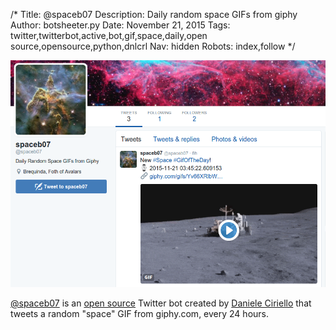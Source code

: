 /*
Title: @spaceb07
Description: Daily random space GIFs from giphy
Author: botsheeter.py
Date: November 21, 2015
Tags: twitter,twitterbot,active,bot,gif,space,daily,open source,opensource,python,dnlcrl
Nav: hidden
Robots: index,follow
*/

[![](/content/bots/twitterbots/images/spaceb07.png)](https://twitter.com/spaceb07)

[@spaceb07](https://twitter.com/spaceb07) is an [open source](https://github.com/dnlcrl/spaceb07) Twitter bot created by [Daniele Ciriello](https://twitter.com/dnlcrl) that tweets a random "space" GIF from giphy.com, every 24 hours.

